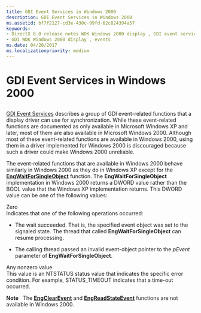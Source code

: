 ```yaml
---
title: GDI Event Services in Windows 2000
description: GDI Event Services in Windows 2000
ms.assetid: bf7f2127-cd3e-430c-99fd-62c824394a57
keywords:
- DirectX 8.0 release notes WDK Windows 2000 display , GDI event services
- GDI WDK Windows 2000 display , events
ms.date: 04/20/2017
ms.localizationpriority: medium
---
```


# GDI Event Services in Windows 2000


## <span id="ddk_gdi_event_services_in_windows_2000_gg"></span><span id="DDK_GDI_EVENT_SERVICES_IN_WINDOWS_2000_GG"></span>


[GDI Event Services](gdi-event-services.md) describes a group of GDI event-related functions that a display driver can use for synchronization. While these event-related functions are documented as only available in Microsoft Windows XP and later, most of them are also available in Microsoft Windows 2000. Although most of these event-related functions are available in Windows 2000, using them in a driver implemented for Windows 2000 is discouraged because such a driver could make Windows 2000 unreliable.

The event-related functions that are available in Windows 2000 behave similarly in Windows 2000 as they do in Windows XP except for the [**EngWaitForSingleObject**](/windows/desktop/api/winddi/nf-winddi-engwaitforsingleobject) function. The **EngWaitForSingleObject** implementation in Windows 2000 returns a DWORD value rather than the BOOL value that the Windows XP implementation returns. This DWORD value can be one of the following values:

<span id="Zero"></span><span id="zero"></span><span id="ZERO"></span>Zero  
Indicates that one of the following operations occurred:

-   The wait succeeded. That is, the specified event object was set to the signaled state. The thread that called **EngWaitForSingleObject** can resume processing.

-   The calling thread passed an invalid event-object pointer to the *pEvent* parameter of **EngWaitForSingleObject**.

<span id="Any_nonzero_value"></span><span id="any_nonzero_value"></span><span id="ANY_NONZERO_VALUE"></span>Any nonzero value  
This value is an NTSTATUS status value that indicates the specific error condition. For example, STATUS\_TIMEOUT indicates that a time-out occurred.

**Note**   The [**EngClearEvent**](/windows/desktop/api/winddi/nf-winddi-engclearevent) and [**EngReadStateEvent**](/windows/desktop/api/winddi/nf-winddi-engreadstateevent) functions are not available in Windows 2000.

 

 

